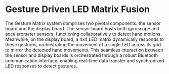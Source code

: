 # Gesture Driven LED Matrix Fusion
 The Gesture Matrix system comprises two pivotal components: the sensor board and the display board. The sensor board hosts both gyroscope and accelerometer sensors, functioning collaboratively to detect hand motions. Meanwhile, on the display board, a 4x4 LED matrix dynamically responds to these gestures, orchestrating the movement of a single LED across its grid to mirror the detected hand movements. This seamless interaction between the sensor and display boards is orchestrated through a robust Bluetooth communication interface, enabling real-time data transfer and synchronized LED responses to detect gestures.

